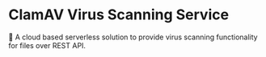 # ClamAV Virus Scanning Service
🐞 A cloud based serverless solution to provide virus scanning functionality for files over REST API.
